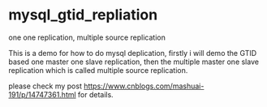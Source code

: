 # mysql_gtid_repliation
one one replication, multiple source replication


This is a demo for how to do mysql deplication, firstly i will demo the GTID based one master one slave replication, then the multiple master one slave replication which is called multiple source replication.


please check my post https://www.cnblogs.com/mashuai-191/p/14747361.html for details.
